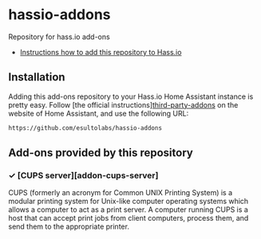 # hassio-addons
Repository for hass.io add-ons

 - [Instructions how to add this repository to Hass.io](https://home-assistant.io/hassio/installing_third_party_addons/)

## Installation

Adding this add-ons repository to your Hass.io Home Assistant instance is
pretty easy. Follow [the official instructions][third-party-addons](https://home-assistant.io/hassio/installing_third_party_addons/) on the
website of Home Assistant, and use the following URL:

```txt
https://github.com/esultolabs/hassio-addons
```

## Add-ons provided by this repository

### &#10003; [CUPS server][addon-cups-server]

CUPS (formerly an acronym for Common UNIX Printing System) is a modular printing system for Unix-like computer operating systems which allows a computer to act as a print server. A computer running CUPS is a host that can accept print jobs from client computers, process them, and send them to the appropriate printer.